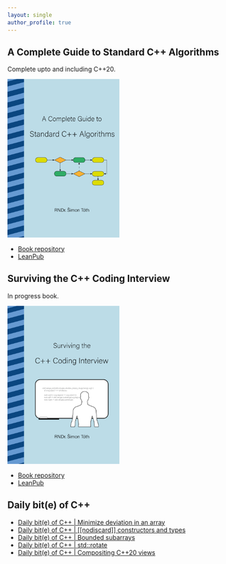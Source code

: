 ```yaml
---
layout: single
author_profile: true
---
```


## A Complete Guide to Standard C++ Algorithms

Complete upto and including C++20.

[<img src="assets/images/book_algorithms_cover.png" width="50%">](https://leanpub.com/cpp-algorithms-guide)

- [Book repository](https://github.com/HappyCerberus/book-cpp-algorithms)
- [LeanPub](https://leanpub.com/cpp-algorithms-guide)

## Surviving the C++ Coding Interview

In progress book.

[<img src="assets/images/book_coding_interview_cover.png" width="50%">](https://leanpub.com/cpp-coding-interview)

- [Book repository](https://leanpub.com/cpp-coding-interview)
- [LeanPub](https://leanpub.com/cpp-coding-interview)

## Daily bit(e) of C++

<ul>
<!-- SUBSTACK:START --><li><a href="https://simontoth.substack.com/p/daily-bite-of-c-minimize-deviation">Daily bit&lpar;e&rpar; of C++ | Minimize deviation in an array</a></li><li><a href="https://simontoth.substack.com/p/daily-bite-of-c-nodiscard-constructors">Daily bit&lpar;e&rpar; of C++ | [[nodiscard]] constructors and types</a></li><li><a href="https://simontoth.substack.com/p/daily-bite-of-c-bounded-subarrays">Daily bit&lpar;e&rpar; of C++ | Bounded subarrays</a></li><li><a href="https://simontoth.substack.com/p/daily-bite-of-c-stdrotate">Daily bit&lpar;e&rpar; of C++ | std::rotate</a></li><li><a href="https://simontoth.substack.com/p/daily-bite-of-c-compositing-c20-views">Daily bit&lpar;e&rpar; of C++ | Compositing C++20 views</a></li><!-- SUBSTACK:END -->
</ul>